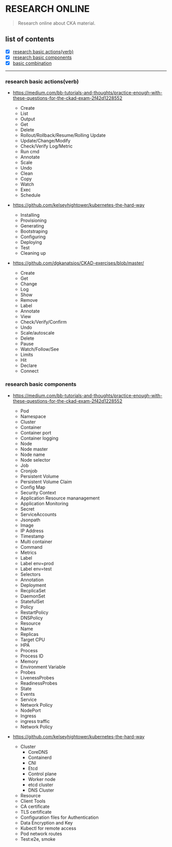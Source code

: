 # RESEARCH ONLINE
> Research online about CKA material.

## list of contents
- [x] [research basic actions(verb)](#research-basic-actionsverb)
- [x] [research basic components](#research-basic-components)
- [x] [basic combination](analysis-basic-combination.md)

--------
 
 ### research basic actions(verb)
 - https://medium.com/bb-tutorials-and-thoughts/practice-enough-with-these-questions-for-the-ckad-exam-2f42d1228552
    - Create
    - List
    - Output
    - Get
    - Delete
    - Rollout/Rollback/Resume/Rolling Update
    - Update/Change/Modify
    - Check/Verify Log/Metric
    - Run cmd
    - Annotate
    - Scale
    - Undo
    - Clean
    - Copy
    - Watch
    - Exec
    - Schedule

- https://github.com/kelseyhightower/kubernetes-the-hard-way
    - Installing
    - Provisioning
    - Generating
    - Bootstraping
    - Configuring
    - Deploying
    - Test
    - Cleaning up

- https://github.com/dgkanatsios/CKAD-exercises/blob/master/
    - Create
    - Get
    - Change
    - Log
    - Show
    - Remove
    - Label
    - Annotate
    - View
    - Check/Verify/Confirm
    - Undo
    - Scale/autoscale
    - Delete
    - Pause
    - Watch/Follow/See
    - Limits
    - Hit
    - Declare
    - Connect

### research basic components
- https://medium.com/bb-tutorials-and-thoughts/practice-enough-with-these-questions-for-the-ckad-exam-2f42d1228552
    
    - Pod
    - Namespace
    - Cluster
    - Container
    - Container port
    - Container logging
    - Node
    - Node master
    - Node name
    - Node selector
    - Job
    - Cronjob
    - Persistent Volume
    - Persistent Volume Claim
    - Config Map
    - Security Context
    - Application Resource mananagement
    - Application Monitoring
    - Secret
    - ServiceAccounts
    - Jsonpath
    - Image
    - IP Address
    - Timestamp
    - Multi container
    - Command
    - Metrics
    - Label
    - Label env=prod
    - Label env=test
    - Selectors
    - Annotation
    - Deployment
    - RecplicaSet
    - DaemonSet
    - StatefulSet
    - Policy
    - RestartPolicy
    - DNSPolicy
    - Resource
    - Name
    - Replicas
    - Target CPU
    - HPA
    - Process
    - Process ID
    - Memory
    - Environment Variable
    - Probes 
    - LivenessProbes
    - ReadinessProbes
    - State
    - Events
    - Service
    - Network Policy
    - NodePort
    - Ingress
    - ingress traffic
    - Network Policy

- https://github.com/kelseyhightower/kubernetes-the-hard-way
    - Cluster
        - CoreDNS
        - Containerd
        - CNI
        - Etcd
        - Control plane
        - Worker node
        - etcd cluster
        - DNS Cluster
    - Resource
    - Client Tools
    - CA certificate
    - TLS certificate
    - Configuration files for Authentication
    - Data Encryption and Key 
    - Kubectl for remote access
    - Pod network routes
    - Test:e2e, smoke
